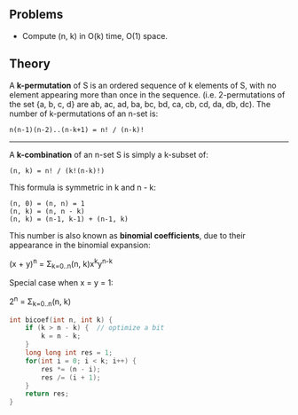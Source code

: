 ## Problems
- Compute (n, k) in O(k) time, O(1) space.

## Theory

A **k-permutation** of S is an ordered sequence of k elements of S, with no element appearing more than once in the sequence. (i.e. 2-permutations of the set {a, b, c, d} are ab, ac, ad, ba, bc, bd, ca, cb, cd, da, db, dc). The number of k-permutations of an n-set is:

```
n(n-1)(n-2)..(n-k+1) = n! / (n-k)!
```

---

A **k-combination** of an n-set S is simply a k-subset of:

```
(n, k) = n! / (k!(n-k)!)
```

This formula is symmetric in k and n - k:

```
(n, 0) = (n, n) = 1
(n, k) = (n, n - k)
(n, k) = (n-1, k-1) + (n-1, k)
```

This number is also known as **binomial coefficients**, due to their appearance in the binomial expansion:


(x + y)<sup>n</sup> = Σ<sub>k=0..n</sub>(n, k)x<sup>k</sup>y<sup>n-k</sup>

Special case when x = y = 1:

2<sup>n</sup> = Σ<sub>k=0..n</sub>(n, k)

```c++
int bicoef(int n, int k) {
    if (k > n - k) {  // optimize a bit
        k = n - k;
    }
    long long int res = 1;
    for(int i = 0; i < k; i++) {
        res *= (n - i);
        res /= (i + 1);
    }
    return res;
}
```
